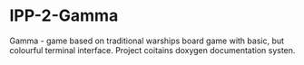 # IPP-2-Gamma
Gamma - game based on traditional warships board game with basic, but colourful terminal interface.
Project coitains doxygen documentation systen.
